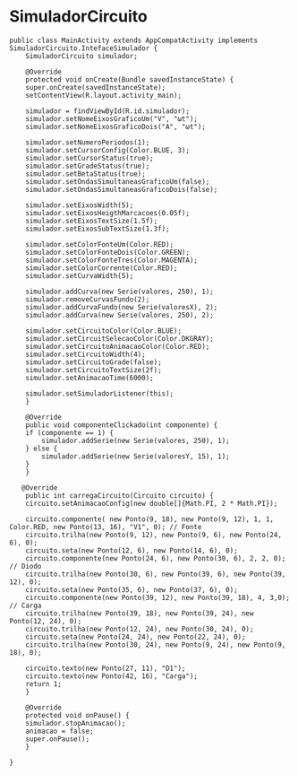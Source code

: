 # SimuladorCircuito

	public class MainActivity extends AppCompatActivity implements SimuladorCircuito.IntefaceSimulador {
	    SimuladorCircuito simulador;

	    @Override
	    protected void onCreate(Bundle savedInstanceState) {
		super.onCreate(savedInstanceState);
		setContentView(R.layout.activity_main);

		simulador = findViewById(R.id.simulador);
		simulador.setNomeEixosGraficoUm("V", "ωt");
		simulador.setNomeEixosGraficoDois("A", "ωt");

		simulador.setNumeroPeriodos(1);
		simulador.setCursorConfig(Color.BLUE, 3);
		simulador.setCursorStatus(true);
		simulador.setGradeStatus(true);
		simulador.setBetaStatus(true);
		simulador.setOndasSimultaneasGraficoUm(false);
		simulador.setOndasSimultaneasGraficoDois(false);

		simulador.setEixosWidth(5);
		simulador.setEixosHeigthMarcacoes(0.05f);
		simulador.setEixosTextSize(1.5f);
		simulador.setEixosSubTextSize(1.3f);

		simulador.setColorFonteUm(Color.RED);
		simulador.setColorFonteDois(Color.GREEN);
		simulador.setColorFonteTres(Color.MAGENTA);
		simulador.setColorCorrente(Color.RED);
		simulador.setCurvaWidth(5);

		simulador.addCurva(new Serie(valores, 250), 1);
		simulador.removeCurvasFundo(2);
		simulador.addCurvaFundo(new Serie(valoresX), 2);
		simulador.addCurva(new Serie(valores, 250), 2);

		simulador.setCircuitoColor(Color.BLUE);
		simulador.setCircuitSelecaoColor(Color.DKGRAY);
		simulador.setCircuitoAnimacaoColor(Color.RED);
		simulador.setCircuitoWidth(4);
		simulador.setCircuitoGrade(false);
		simulador.setCircuitoTextSize(2f);
		simulador.setAnimacaoTime(6000);

		simulador.setSimuladorListener(this);
	    }

	    @Override
	    public void componenteClickado(int componente) {
		if (componente == 1) {
		    simulador.addSerie(new Serie(valores, 250), 1);
		} else {
		    simulador.addSerie(new Serie(valoresY, 15), 1);
		}
	    }

	   @Override
	    public int carregaCircuito(Circuito circuito) {
		circuito.setAnimacaoConfig(new double[]{Math.PI, 2 * Math.PI});

		circuito.componente( new Ponto(9, 18), new Ponto(9, 12), 1, 1, Color.RED, new Ponto(13, 16), "V1", 0); // Fonte
		circuito.trilha(new Ponto(9, 12), new Ponto(9, 6), new Ponto(24, 6), 0);
		circuito.seta(new Ponto(12, 6), new Ponto(14, 6), 0);
		circuito.componente(new Ponto(24, 6), new Ponto(30, 6), 2, 2, 0); // Diodo
		circuito.trilha(new Ponto(30, 6), new Ponto(39, 6), new Ponto(39, 12), 0);
		circuito.seta(new Ponto(35, 6), new Ponto(37, 6), 0);
		circuito.componente(new Ponto(39, 12), new Ponto(39, 18), 4, 3,0); // Carga
		circuito.trilha(new Ponto(39, 18), new Ponto(39, 24), new Ponto(12, 24), 0);
		circuito.trilha(new Ponto(12, 24), new Ponto(30, 24), 0);
		circuito.seta(new Ponto(24, 24), new Ponto(22, 24), 0);
		circuito.trilha(new Ponto(30, 24), new Ponto(9, 24), new Ponto(9, 18), 0);

		circuito.texto(new Ponto(27, 11), "D1");
		circuito.texto(new Ponto(42, 16), "Carga");
		return 1;
	    }

	    @Override
	    protected void onPause() {
		simulador.stopAnimacao();
		animacao = false;
		super.onPause();
	    }

	}

